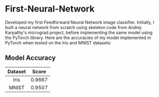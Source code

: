 # First-Neural-Network

Developed my first Feedforward Neural Network image classifier. Initially, I built a neural network from scratch using skeleton code from Andrej Karpathy's micrograd project, before implementing the same model using the PyTorch library. Here are the accuracies of my model implemented in PyTorch when tested on the Iris and MNIST datasets:

## Model Accuracy
| Dataset | Score |
| :---: | :---: |
| Iris | 0.9667 |
| MNIST | 0.9507 |
